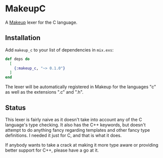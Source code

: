 # MakeupC
<!-- [![Build Status](https://travis-ci.org/boydm/makeup_c.svg?branch=master)](https://travis-ci.org/boydm/makeup_c)
 -->
A [Makeup](https://github.com/tmbb/makeup/) lexer for the C language.

## Installation

Add `makeup_c` to your list of dependencies in `mix.exs`:

```elixir
def deps do
  [
    {:makeup_c, "~> 0.1.0"}
  ]
end
```

The lexer will be automatically registered in Makeup for
the languages "c" as well as the extensions ".c" and ".h".

## Status

This lexer is fairly naive as it doesn't take into account any of the C language's
type checking. It also has the C++ keywords, but doesn't attempt to do anything fancy
regarding templates and other fancy type definitions. I needed it just for C, and that
is what it does.

If anybody wants to take a crack at making it more type aware or providing better
support for C++, please have a go at it.
